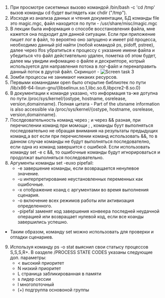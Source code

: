 1. При просмотре сисетмных вызово командой /bin/bash -c 'cd /tmp' вызов команды cd будет выглядеть как chdir ("/tmp").
2. Изсходя из анализа данных и чтения документации, БД команды file это magic.mgc, файл находится по пути - /usr/share/misc/magic.mgc
3. В лекции была информация о способе восстановления файла, мне кажется она подходит для данной ситуации. Если при приложение пишет лог в файл, то вероятно оно запущено и имеет pid процесса, необходимо данный pid найти (любой командой ps, pidoff, pstree), далее через lfos убратиться к процессу с указание имени файла и убедиться что файл дейстивтельно удален, пометка об этом будет, далее мы увидим инфомацию о файле и дескрипторе, котрый используется для направления потока в лог-файл и перенаправить данный поток в другой файл. Скриншот - ![Screen task 3](https://github.com/Atlipoka/devops_netology/blob/main/OperationSystem/OS-lecture1-task%E2%84%963.png)
4. Зомби процессы не занимают никаких ресурсов.
5. Первыми команндами open было открытие библиотек по пути /lib/x86-64-lixun-gnu/{libselinux.so.1,libc.so.6,libpcre2-8.so.0}
6. В документации к команде указано, что информация та-же дотупна по пути /proc/sys/kernel/{ostype, hostname, osrelease, version,domainname}. Полная цитата - Part of the utsname information is also accessible via /proc/sys/kernel/{ostype, hostname, osrelease, version,domainname}.
7. Послдеовательность команд через ; и через && разная, при перечислении команд при момощи ; , команды буут выполняться последовательно не обращая внимания на результаты предыдущих команд,а вот если при перечислении команд использовать &&, то в данном случае команды не будут выполняться последователно, если одна из команд завершится с ошибкой. Если использовать команду set -e с &&, то ошибочные команды будут игнорироваться и продолжат выполняться последовательно.
8. Аргументы команды set -euxo pipefail:
    * -e завершение команды, если возвращается ненулевое значение.
    * -u интерпретирование неустановленных переменных как ошибочные.
    * -х отображение коанд с аргументами во время выполнения сценария.
    * -o включение всех режимов работы или активизация определенного.
    * -pipefal заменят код завершения конвеера последней неудачной операцией или возвращает нулевой код, если все коанды завершились успешно.
 * Таким образом, команду set можно использовать для проверки и отладки сценариев.
9. Используя команду ps -o stat выяснил свои статысу процессов S,S,S,R+. В оазделе /PROCESS STATE CODES указаны следующие доп. параметры:
   * < высокий приоритет
   * N низкий приоритет
   * L страница забликированная в памяти
   * s лидер сессии
   * l многопоточный
   * (+) подгруппа основоной группы

